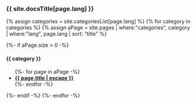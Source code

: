 ### {{ site.docsTitle[page.lang] }}

{% assign categories = site.categoriesList[page.lang] %}
{% for category in categories %}
{% assign aPage = site.pages | where:"categories", category | where:"lang", page.lang | sort: "title" %}

{%- if aPage.size > 0 -%}

#### {{ category }}

<ul>
  {%- for page in aPage -%}
    <li>
      <strong>
        <a href="{{ page.url | relative_url }}">
          {{ page.title | escape }}
        </a>
      </strong>
    </li>
  {%- endfor -%}
</ul>

{%- endif -%}
{%- endfor -%}
